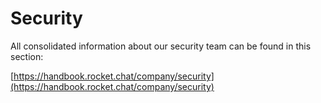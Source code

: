 # Security

All consolidated information about our security team can be found in this section:

[https://handbook.rocket.chat/company/security](https://handbook.rocket.chat/company/security)  


